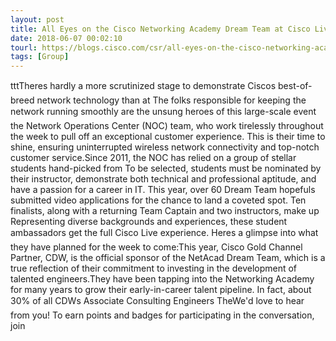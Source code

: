 ```yaml
---
layout: post
title: All Eyes on the Cisco Networking Academy Dream Team at Cisco Live?
date: 2018-06-07 00:02:10
tourl: https://blogs.cisco.com/csr/all-eyes-on-the-cisco-networking-academy-dream-team-at-cisco-live%e2%80%a8
tags: [Group]
---
```

tttTheres hardly a more scrutinized stage to demonstrate Ciscos best-of-breed network technology than at The folks responsible for keeping the network running smoothly are the unsung heroes of this large-scale event  the Network Operations Center (NOC) team, who work tirelessly throughout the week to pull off an exceptional customer experience. This is their time to shine, ensuring uninterrupted wireless network connectivity and top-notch customer service.Since 2011, the NOC has relied on a group of stellar students hand-picked from To be selected, students must be nominated by their instructor, demonstrate both technical and professional aptitude, and have a passion for a career in IT. This year, over 60 Dream Team hopefuls submitted video applications for the chance to land a coveted spot. Ten finalists, along with a returning Team Captain and two instructors, make up Representing diverse backgrounds and experiences, these student ambassadors get the full Cisco Live experience. Heres a glimpse into what they have planned for the week to come:This year, Cisco Gold Channel Partner, CDW, is the official sponsor of the NetAcad Dream Team, which is a true reflection of their commitment to investing in the development of talented engineers.They have been tapping into the Networking Academy for many years to grow their early-in-career talent pipeline. In fact, about 30% of all CDWs Associate Consulting Engineers TheWe'd love to hear from you! To earn points and badges for participating in the conversation, join 